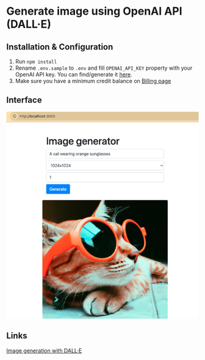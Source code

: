 # Generate image using OpenAI API (DALL·E)

## Installation & Configuration
1. Run `npm install`
2. Rename `.env.sample` to `.env` and fill `OPENAI_API_KEY` property with your OpenAI API key. You can find/generate it [here](https://platform.openai.com/api-keys).
3. Make sure you have a minimum credit balance on [Billing page](https://platform.openai.com/settings/organization/billing/overview)

## Interface
![interface.jpg](/interface.jpg)

## Links
[Image generation with DALL·E](https://platform.openai.com/docs/guides/images)
